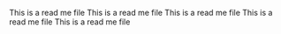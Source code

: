 This is a read me file
This is a read me file
This is a read me file
This is a read me file
This is a read me file
